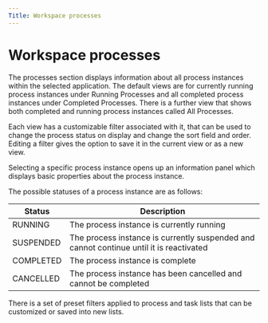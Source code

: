 ```yaml
---
Title: Workspace processes
---
```


# Workspace processes
The processes section displays information about all process instances within the selected application. The default views are for currently running process instances under Running Processes and all completed process instances under Completed Processes. There is a further view that shows both completed and running process instances called All Processes. 

Each view has a customizable filter associated with it, that can be used to change the process status on display and change the sort field and order. Editing a filter gives the option to save it in the current view or as a new view. 

Selecting a specific process instance opens up an information panel which displays basic properties about the process instance. 

The possible statuses of a process instance are as follows:

| Status | Description |
| ------ | ----------- |
| RUNNING | The process instance is currently running |
| SUSPENDED | The process instance is currently suspended and cannot continue until it is reactivated |
| COMPLETED | The process instance is complete |
| CANCELLED | The process instance has been cancelled and cannot be completed |



There is a set of preset filters applied to process and task lists that can be customized or saved into new lists. 
